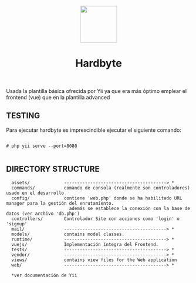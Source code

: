 <p align="center">
    <a href="https://github.com/yiisoft" target="_blank">
        <img src="https://avatars0.githubusercontent.com/u/993323" height="100px">
    </a>
    <h1 align="center">Hardbyte</h1>
    <br>
</p>

Usada la plantilla básica ofrecida por Yii ya que era más óptimo emplear el frontend (vue) que en la plantilla advanced

TESTING
-------

Para ejecutar hardbyte es imprescindible ejecutar el siguiente comando: 

```plain

# php yii serve --port=8080
  
```

DIRECTORY STRUCTURE
-------------------

      assets/             ---------------------------------------> *
      commands/           comando de consola (realmente son controladores) usado en el desarrollo
      config/             contiene 'web.php' donde se ha habilitado URL manager para la gestión del enrutamiento.
                            además se establece la conexión con la base de datos (ver archivo 'db.php')
      controllers/        Controlador Site con acciones como 'login' o 'signup'
      mail/               ---------------------------------------> *
      models/             contains model classes.
      runtime/            ---------------------------------------> *
      vuejs/              Implementación íntegra del Frontend.
      tests/              ---------------------------------------> *
      vendor/             ---------------------------------------> *
      views/              contains view files for the Web application
      web/                ---------------------------------------> *
      
      *ver documentación de Yii

